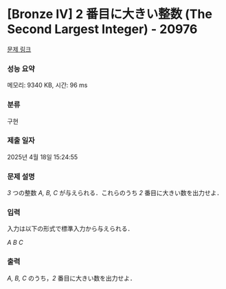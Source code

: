 # [Bronze IV] 2 番目に大きい整数 (The Second Largest Integer) - 20976 

[문제 링크](https://www.acmicpc.net/problem/20976) 

### 성능 요약

메모리: 9340 KB, 시간: 96 ms

### 분류

구현

### 제출 일자

2025년 4월 18일 15:24:55

### 문제 설명

<p><var>3</var> つの整数 <var>A, B, C</var> が与えられる．これらのうち <var>2</var> 番目に大きい数を出力せよ．</p>

### 입력 

 <p>入力は以下の形式で標準入力から与えられる．</p>

<p><var>A</var> <var>B</var> <var>C</var></p>

### 출력 

 <p><var>A, B, C</var> のうち，<var>2</var> 番目に大きい数を出力せよ．</p>


